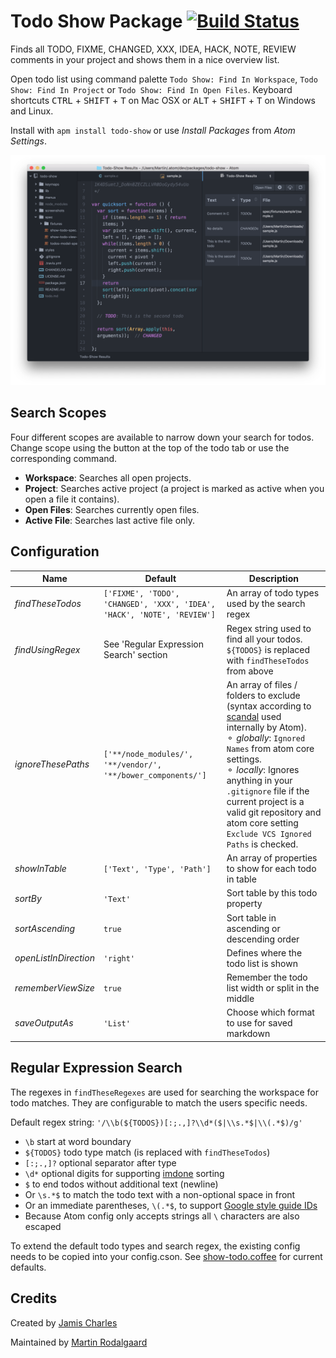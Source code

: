 # Todo Show Package [![Build Status](https://travis-ci.org/mrodalgaard/atom-todo-show.svg)](https://travis-ci.org/mrodalgaard/atom-todo-show)

Finds all TODO, FIXME, CHANGED, XXX, IDEA, HACK, NOTE, REVIEW comments in your project and shows them in a nice overview list.

Open todo list using command palette `Todo Show: Find In Workspace`, `Todo Show: Find In Project` or `Todo Show: Find In Open Files`. Keyboard shortcuts <kbd>CTRL</kbd> + <kbd>SHIFT</kbd> + <kbd>T</kbd> on Mac OSX or <kbd>ALT</kbd> + <kbd>SHIFT</kbd> + <kbd>T</kbd> on Windows and Linux.

Install with `apm install todo-show` or use *Install Packages* from *Atom Settings*.

![todo-show-package](https://raw.githubusercontent.com/mrodalgaard/atom-todo-show/master/screenshots/preview.png)

## Search Scopes

Four different scopes are available to narrow down your search for todos. Change scope using the button at the top of the todo tab or use the corresponding command.
* __Workspace__: Searches all open projects.
* __Project__: Searches active project (a project is marked as active when you open a file it contains).
* __Open Files__: Searches currently open files.
* __Active File__: Searches last active file only.

## Configuration

Name                  | Default                                 | Description                                                                                                                                      
----------------------|-----------------------------------------|------------
_findTheseTodos_      | `['FIXME', 'TODO', 'CHANGED', 'XXX', 'IDEA', 'HACK', 'NOTE', 'REVIEW']` | An array of todo types used by the search regex
_findUsingRegex_      | See 'Regular Expression Search' section | Regex string used to find all your todos. `${TODOS}` is replaced with `findTheseTodos` from above
_ignoreThesePaths_    | `['**/node_modules/', '**/vendor/', '**/bower_components/']` | An array of files / folders to exclude (syntax according to [scandal](https://github.com/atom/scandal) used internally by Atom). <br> ⚬ _globally_: `Ignored Names` from atom core settings. <br> ⚬ _locally_: Ignores anything in your `.gitignore` file if the current project is a valid git repository and atom core setting `Exclude VCS Ignored Paths` is checked.
_showInTable_         | `['Text', 'Type', 'Path']`              | An array of properties to show for each todo in table
_sortBy_              | `'Text'`                                | Sort table by this todo property
_sortAscending_       | `true`                                  | Sort table in ascending or descending order
_openListInDirection_ | `'right'`                               | Defines where the todo list is shown
_rememberViewSize_    | `true`                                  | Remember the todo list width or split in the middle
_saveOutputAs_        | `'List'`                                | Choose which format to use for saved markdown

## Regular Expression Search

The regexes in `findTheseRegexes` are used for searching the workspace for todo matches. They are configurable to match the users specific needs.

Default regex string: `'/\\b(${TODOS})[:;.,]?\\d*($|\\s.*$|\\(.*$)/g'`
* `\b` start at word boundary
* `${TODOS}` todo type match (is replaced with `findTheseTodos`)
* `[:;.,]?` optional separator after type
* `\d*` optional digits for supporting [imdone](http://imdone.io/) sorting
* `$` to end todos without additional text (newline)
* Or `\s.*$` to match the todo text with a non-optional space in front
* Or an immediate parentheses, `\(.*$`, to support [Google style guide IDs](https://google.github.io/styleguide/cppguide.html#TODO_Comments)
* Because Atom config only accepts strings all `\` characters are also escaped

To extend the default todo types and search regex, the existing config needs to be copied into your config.cson. See [show-todo.coffee](https://github.com/mrodalgaard/atom-todo-show/blob/master/lib/show-todo.coffee) for current defaults.

## Credits
Created by [Jamis Charles](https://github.com/jamischarles)

Maintained by [Martin Rodalgaard](https://github.com/mrodalgaard)
